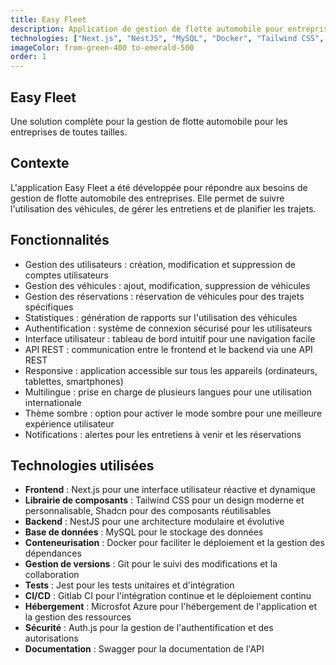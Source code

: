```yaml
---
title: Easy Fleet
description: Application de gestion de flotte automobile pour entreprises
technologies: ["Next.js", "NestJS", "MySQL", "Docker", "Tailwind CSS", "Jest", "Swagger"]
imageColor: from-green-400 to-emerald-500
order: 1
---
```


## Easy Fleet

Une solution complète pour la gestion de flotte automobile pour les entreprises de toutes tailles.

## Contexte

L'application Easy Fleet a été développée pour répondre aux besoins de gestion de flotte automobile des entreprises. Elle permet de suivre l'utilisation des véhicules, de gérer les entretiens et de planifier les trajets.

## Fonctionnalités

- Gestion des utilisateurs : création, modification et suppression de comptes utilisateurs
- Gestion des véhicules : ajout, modification, suppression de véhicules
- Gestion des réservations : réservation de véhicules pour des trajets spécifiques
- Statistiques : génération de rapports sur l'utilisation des véhicules
- Authentification : système de connexion sécurisé pour les utilisateurs
- Interface utilisateur : tableau de bord intuitif pour une navigation facile
- API REST : communication entre le frontend et le backend via une API REST
- Responsive : application accessible sur tous les appareils (ordinateurs, tablettes, smartphones)
- Multilingue : prise en charge de plusieurs langues pour une utilisation internationale
- Thème sombre : option pour activer le mode sombre pour une meilleure expérience utilisateur
- Notifications : alertes pour les entretiens à venir et les réservations

## Technologies utilisées

- **Frontend** : Next.js pour une interface utilisateur réactive et dynamique
- **Librairie de composants** : Tailwind CSS pour un design moderne et personnalisable, Shadcn pour des composants réutilisables
- **Backend** : NestJS pour une architecture modulaire et évolutive
- **Base de données** : MySQL pour le stockage des données
- **Conteneurisation** : Docker pour faciliter le déploiement et la gestion des dépendances
- **Gestion de versions** : Git pour le suivi des modifications et la collaboration
- **Tests** : Jest pour les tests unitaires et d'intégration
- **CI/CD** : Gitlab CI pour l'intégration continue et le déploiement continu
- **Hébergement** : Microsfot Azure pour l'hébergement de l'application et la gestion des ressources
- **Sécurité** : Auth.js pour la gestion de l'authentification et des autorisations
- **Documentation** : Swagger pour la documentation de l'API
